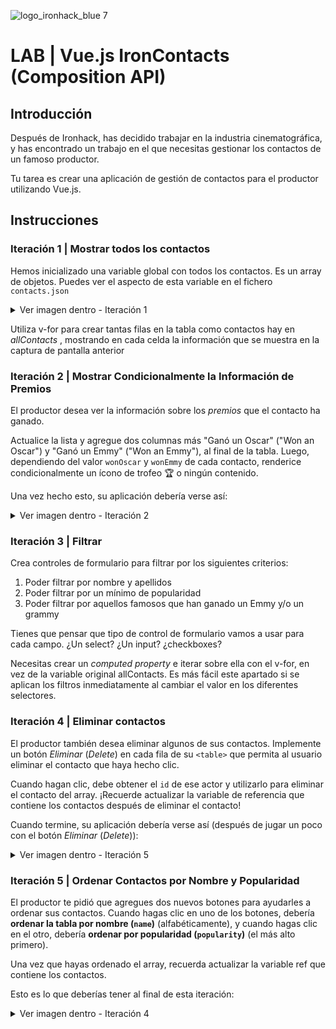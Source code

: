 ![logo_ironhack_blue 7](https://user-images.githubusercontent.com/23629340/40541063-a07a0a8a-601a-11e8-91b5-2f13e4e6b441.png)

# LAB | Vue.js IronContacts (Composition API)

## Introducción

Después de Ironhack, has decidido trabajar en la industria cinematográfica, y has encontrado un trabajo en el que necesitas gestionar los contactos de un famoso productor.

Tu tarea es crear una aplicación de gestión de contactos para el productor utilizando Vue.js.

## Instrucciones

### Iteración 1 | Mostrar todos los contactos

Hemos inicializado una variable global con todos los contactos. Es un array de objetos. Puedes ver el aspecto de esta variable en el fichero `contacts.json`

<details>
  <summary> Ver imagen dentro - Iteración 1</summary>

![Screenshot - Iteration 1](https://education-team-2020.s3.eu-west-1.amazonaws.com/web-dev/labs/lab-react-ironcontacts-1.png)

</details>

Utiliza v-for para crear tantas filas en la tabla como contactos hay en _allContacts_ , mostrando en cada celda la información que se muestra en la captura de pantalla anterior

### Iteración 2 | Mostrar Condicionalmente la Información de Premios

El productor desea ver la información sobre los _premios_ que el contacto ha ganado.

Actualice la lista y agregue dos columnas más "Ganó un Oscar" ("Won an Oscar") y "Ganó un Emmy" ("Won an Emmy"), al final de la tabla. Luego, dependiendo del valor `wonOscar` y `wonEmmy` de cada contacto, renderice condicionalmente un ícono de trofeo :trophy: o ningún contenido.

Una vez hecho esto, su aplicación debería verse así:

<details>

<summary> Ver imagen dentro - Iteración 2</summary>

![Screenshot - Iteration 2](https://education-team-2020.s3.eu-west-1.amazonaws.com/web-dev/labs/lab-react-ironcontacts-2.png)

</details>

### Iteración 3 | Filtrar

Crea controles de formulario para filtrar por los siguientes criterios:

1. Poder filtrar por nombre y apellidos
2. Poder filtrar por un mínimo de popularidad
3. Poder filtrar por aquellos famosos que han ganado un Emmy y/o un grammy

Tienes que pensar que tipo de control de formulario vamos a usar para cada campo. ¿Un select? ¿Un input? ¿checkboxes?

Necesitas crear un _computed property_ e iterar sobre ella con el v-for, en vez de la variable original allContacts. Es más fácil este apartado si se aplican los filtros inmediatamente al cambiar el valor en los diferentes selectores.

### Iteración 4 | Eliminar contactos

El productor también desea eliminar algunos de sus contactos. Implemente un botón _Eliminar_ (_Delete_) en cada fila de su `<table>` que permita al usuario eliminar el contacto que haya hecho clic.

Cuando hagan clic, debe obtener el `id` de ese actor y utilizarlo para eliminar el contacto del array. ¡Recuerde actualizar la variable de referencia que contiene los contactos después de eliminar el contacto!

Cuando termine, su aplicación debería verse así (después de jugar un poco con el botón _Eliminar_ (_Delete_)):

<details>
  <summary> Ver imagen dentro - Iteración 5 </summary>

![Screenshot - Iteration 5](https://education-team-2020.s3.eu-west-1.amazonaws.com/web-dev/labs/lab-react-ironcontacts-5.png)

</details>

### Iteración 5 | Ordenar Contactos por Nombre y Popularidad

El productor te pidió que agregues dos nuevos botones para ayudarles a ordenar sus contactos. Cuando hagas clic en uno de los botones, debería **ordenar la tabla por nombre (`name`)** (alfabéticamente), y cuando hagas clic en el otro, debería **ordenar por popularidad (`popularity`)** (el más alto primero).

Una vez que hayas ordenado el array, recuerda actualizar la variable ref que contiene los contactos.

Esto es lo que deberías tener al final de esta iteración:

<details>
  <summary> Ver imagen dentro - Iteración 4 </summary>

![Screenshot - Iteration 6](https://education-team-2020.s3.eu-west-1.amazonaws.com/web-dev/labs/lab-react-ironcontacts-4.png)

</details>

